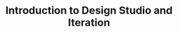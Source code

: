 ---
title: Introduction to Design Studio and Iteration
week: 2
number: 7

resources:
  videos:
    -
      title: Design Studio video
      url: http://vimeo.com/37861987
---